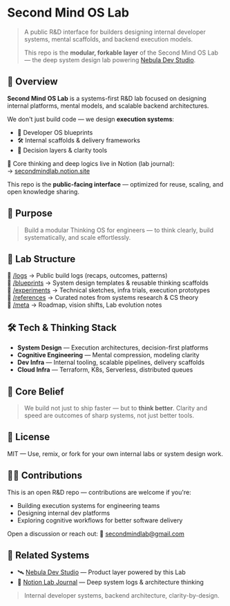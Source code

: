 # Second Mind OS Lab

> A public R&D interface for builders designing internal developer systems, mental scaffolds, and backend execution models.
>
> This repo is the **modular, forkable layer** of the Second Mind OS Lab — the deep system design lab powering [Nebula Dev Studio](https://github.com/nebuladstudio).

## 🧬 Overview

**Second Mind OS Lab** is a systems-first R&D lab focused on designing internal platforms, mental models, and scalable backend architectures.

We don't just build code — we design **execution systems**:

- 🧩 Developer OS blueprints
- 🛠️ Internal scaffolds & delivery frameworks
- 🧠 Decision layers & clarity tools

🔗 Core thinking and deep logics live in Notion (lab journal):  
→ [secondmindlab.notion.site](https://secondmindlab.notion.site/Second-Mind-OS-Lab-1c5af5f3c08f8095a236d220035b5b49)

This repo is the **public-facing interface** — optimized for reuse, scaling, and open knowledge sharing.

## 🔭 Purpose

> Build a modular Thinking OS for engineers — to think clearly, build systematically, and scale effortlessly.

## 🧩 Lab Structure

📁 [/logs](./logs/README.md) → Public build logs (recaps, outcomes, patterns)  
📁 [/blueprints](./blueprints/README.md) → System design templates & reusable thinking scaffolds  
📁 [/experiments](./experiments/README.md) → Technical sketches, infra trials, execution prototypes  
📁 [/references](./references/README.md) → Curated notes from systems research & CS theory  
📁 [/meta](./meta/README.md) → Roadmap, vision shifts, Lab evolution notes

## 🛠️ Tech & Thinking Stack

- **System Design** — Execution architectures, decision-first platforms
- **Cognitive Engineering** — Mental compression, modeling clarity
- **Dev Infra** — Internal tooling, scalable pipelines, delivery scaffolds
- **Cloud Infra** — Terraform, K8s, Serverless, distributed queues

## 🧬 Core Belief

> We build not just to ship faster — but to **think better**.
> Clarity and speed are outcomes of sharp systems, not just better tools.

## 📄 License

MIT — Use, remix, or fork for your own internal labs or system design work.

## 🙋‍♂️ Contributions

This is an open R&D repo — contributions are welcome if you're:

- Building execution systems for engineering teams
- Designing internal dev platforms
- Exploring cognitive workflows for better software delivery

Open a discussion or reach out:
📧 [secondmindlab@gmail.com](mailto:secondmindlab@gmail.com)

## 🔗 Related Systems

- 🛰️ [Nebula Dev Studio](https://github.com/nebuladstudio) — Product layer powered by this Lab
- 🧪 [Notion Lab Journal](https://secondmindlab.notion.site/Second-Mind-OS-Lab-1c5af5f3c08f8095a236d220035b5b49) — Deep system logs & architecture thinking

> Internal developer systems, backend architecture, clarity-by-design.
